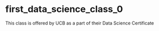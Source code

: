 # first_data_science_class_0
This class is offered by UCB as a part of their Data Science Certificate
